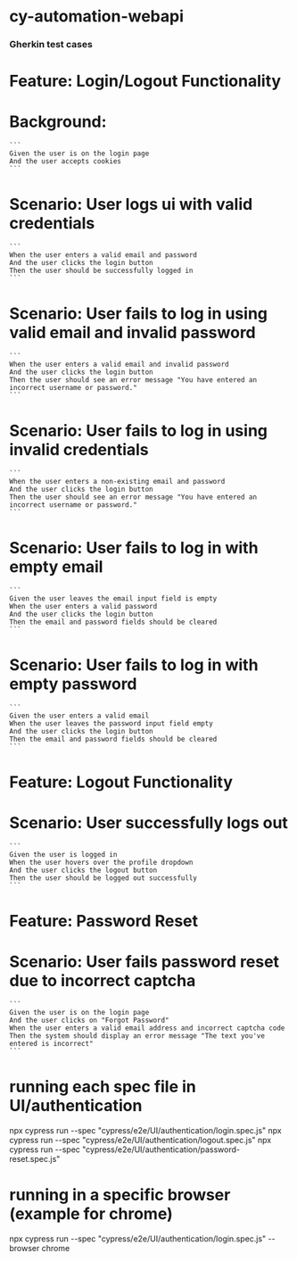 # cy-automation-webapi

### Gherkin test cases

# Feature: Login/Logout Functionality
    
 # Background:
    ```
    Given the user is on the login page
    And the user accepts cookies
    ```

  # Scenario: User logs ui with valid credentials
    ```
    When the user enters a valid email and password
    And the user clicks the login button
    Then the user should be successfully logged in
    ```

  # Scenario: User fails to log in using valid email and invalid password
    ```
    When the user enters a valid email and invalid password
    And the user clicks the login button
    Then the user should see an error message "You have entered an incorrect username or password."
    ```

  # Scenario: User fails to log in using invalid credentials
    ```
    When the user enters a non-existing email and password
    And the user clicks the login button
    Then the user should see an error message "You have entered an incorrect username or password."
    ```

  # Scenario: User fails to log in with empty email
    ```
    Given the user leaves the email input field is empty
    When the user enters a valid password
    And the user clicks the login button
    Then the email and password fields should be cleared
    ```

  # Scenario: User fails to log in with empty password
    ```
    Given the user enters a valid email
    When the user leaves the password input field empty
    And the user clicks the login button
    Then the email and password fields should be cleared
    ```

# Feature: Logout Functionality

  # Scenario: User successfully logs out
    ```
    Given the user is logged in
    When the user hovers over the profile dropdown
    And the user clicks the logout button
    Then the user should be logged out successfully
    ```

# Feature: Password Reset

  # Scenario: User fails password reset due to incorrect captcha
    ```
    Given the user is on the login page
    And the user clicks on "Forgot Password"
    When the user enters a valid email address and incorrect captcha code
    Then the system should display an error message "The text you've entered is incorrect"
    ```

# running each spec file in UI/authentication
npx cypress run --spec "cypress/e2e/UI/authentication/login.spec.js"
npx cypress run --spec "cypress/e2e/UI/authentication/logout.spec.js"
npx cypress run --spec "cypress/e2e/UI/authentication/password-reset.spec.js"

# running in a specific browser (example for chrome)
npx cypress run --spec "cypress/e2e/UI/authentication/login.spec.js" --browser chrome